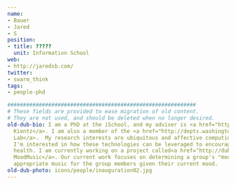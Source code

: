 ```yaml
---
name:
- Bauer
- Jared
- S
position:
- title: ?????
  unit: Information School
web:
- http://jaredsb.com/
twitter:
- swarm_think
tags:
- people-phd

############################################################
# These fields are provided to ease migration of old content.
# They are not used, and should be deleted when no longer desired.
old-dub-bio: I am a PhD at the iSchool, and my adviser is <a href="http://faculty.washington.edu/jkientz/">Julie
  Kientz</a>. I am also a member of the <a href="http://depts.washington.edu/chilllab/node/1">CHiLL
  Lab</a>.  My research interests are ubiquitous and affective computing. In particular,
  I'm interested in how these technologies can be leveraged to encourage emotional
  health. I am currently working on a project called<a href="http://dub.washington.edu/projects/moodmusic/">
  MoodMusic</a>. Our current work focuses on determining a group's "mood" and selecting
  appropriate music for the group members given their current mood.
old-dub-photo: icons/people/inauguration02.jpg
---
```

